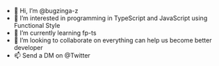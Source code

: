 - 👋 Hi, I’m @bugzinga-z
- 👀 I’m interested in programming in TypeScript and JavaScript using Functional Style
- 🌱 I’m currently learning fp-ts
- 💞️ I’m looking to collaborate on everything can help us become better developer
- 📫 Send a DM on @Twitter

<!---
bugzinga-z/bugzinga-z is a ✨ special ✨ repository because its `README.md` (this file) appears on your GitHub profile.
You can click the Preview link to take a look at your changes.
--->
